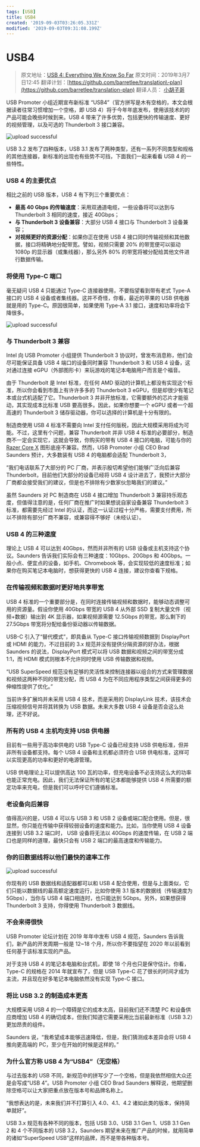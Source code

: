 ```yaml
---
tags: [USB]
title: USB4
created: '2019-09-03T03:26:05.331Z'
modified: '2019-09-03T09:31:08.199Z'
---
```


# USB4

> 原文地址：[USB 4: Everything We Know So Far](https://www.tomshardware.com/news/usb-4-faq,38766.html)
> 原文时间：2019年3月7日12:45
> 翻译计划：[https://github.com/barretlee/translation\-plan](https://github.com/barretlee/translation-plan)
> 翻译人员： [小胡子哥](https://www.barretlee.com/about/)

USB Promoter 小组近期宣布新标准 “USB4”（官方拼写是木有空格的，本文会根据读者往常习惯增加一个空格，即 USB 4）将于今年年底发布，使用该技术的的产品可能会晚些时候到来。USB 4 带来了许多优势，包括更快的传输速度、更好的视频管理，以及可选的 Thunderbolt 3 接口兼容。

![upload successful](https://www.barretlee.com/blogimgs/shutterstock-by-sergei-kardashev.png)

USB 3.2 发布了四种版本，USB 3.1 发布了两种类型，还有一系列不同类型和规格的其他连接器，新标准的出现也有些势不可挡，下面我们一起来看看 USB 4 的一些特性。

### [](#USB-4-的主要优点 "USB 4 的主要优点")USB 4 的主要优点

相比之前的 USB 版本，USB 4 有下列三个重要优点：

*   **最高 40 Gbps 的传输速度**：采用双通道电缆，一些设备将可以达到与 Thunderbolt 3 相同的速度，接近 40Gbps；
*   **与 Thunderbolt 3 设备兼容**：大部分 USB 4 接口与 Thunderbolt 3 设备兼容；
*   **对视频更好的资源分配**：如果你正在使用 USB 4 接口同时传输视频和其他数据，接口将精确地分配带宽。譬如，视频只需要 20% 的带宽便可以驱动 1080p 的显示器（或集线器），那么另外 80% 的带宽将被分配给其他文件进行数据传输。

### [](#将使用-Type-C-端口 "将使用 Type-C 端口")将使用 Type\-C 端口

毫无疑问 USB 4 只能通过 Type\-C 连接器使用，不要指望看到带有老式 Type\-A 接口的 USB 4 设备或者集线器。这并不奇怪，你看，最近的苹果的 USB 供电器就是用的 Type\-C。原因很简单，如果使用 Type\-A 3.1 接口，速度和功率将会下降很多。

![upload successful](https://www.barretlee.com/blogimgs/type-c-port.png)

### [](#与-Thunderbolt-3-兼容 "与 Thunderbolt 3 兼容")与 Thunderbolt 3 兼容

Intel 向 USB Promoter 小组提供 Thunderbolt 3 协议时，曾发布消息称，他们会尽可能保证具备 USB 4 端口的设备同时兼容 Thunderbolt 3 和 USB 4 设备，这对通过连接 eGPU（外部图形卡）来玩游戏的笔记本电脑用户而言是个福音。

由于 Thunderbolt 是 Intel 标准，在任何 AMD 驱动的计算机上都没有实现这个标准，所以你会看到市面上有许许多多的 Thunderbolt 3 eGPU，但是却很少有笔记本或台式机适配了它。Thunderbolt 3 并非开放标准，它需要额外的芯片才能驱动，其实现成本比标准 USB 要高很多。因此，如果你想要一个 eGPU 或者一个超高速的 Thunderbolt 3 储存驱动器，你可以选择的计算机是十分有限的。

制造商使用 USB 4 标准不需要向 Intel 支付任何版税，因此大规模采用将成为可能。不过，这里有个问题，兼容 Thunderbolt 并非 USB 4 标准的必要部分，制造商不一定会实现它，这就会导致，你购买的带有 USB 4 接口的电脑，可能与你的 [Razer Core X](https://www.tomshardware.com/reviews/razer-core-x-egpu,5525.html) 图形底座不兼容。然而，USB Promoter 小组 CEO Brad Saunders 预计，大多数装有 USB 4 的电脑都会适配 Thunderbolt 3，

“我们电话联系了大部分的 PC 厂商，并表示殷切希望他们能够广泛向后兼容 Thunderbolt，目前他们大部分的设备已经将 USB 4 设计进去了，我预计大部分厂商都会接受我们的建议，但是也不排除有少数家伙忽略我们的建议。”

虽然 Saunders 对 PC 制造商在 USB 4 接口增加 Thunderbolt 3 兼容持乐观态度，但值得注意的是，任何厂商在推广时如果想说自家设备兼容 Thunderbolt 3 标准，都需要先经过 Intel 的认证，而这一认证过程十分严格，需要支付费用，所以不排除有部分厂商不兼容，或兼容得不够好（未经认证）。

### [](#USB-4-的三种速度 "USB 4 的三种速度")USB 4 的三种速度

理论上 USB 4 可以达到 40Gbps，然而并非所有的 USB 设备或主机支持这个协议。Saunders 告诉我们实际会有三种速度：10Gbps、20Gbps 和 40Gbps。一般小点、便宜点的设备，如手机、Chromebook 等，会实现较低的速度标准；如果你在购买笔记本电脑时，想获得更快的 USB 4 连接，建议你查看下规格。

### [](#在传输视频和数据时更好地共享带宽 "在传输视频和数据时更好地共享带宽")在传输视频和数据时更好地共享带宽

USB 4 标准的一个重要部分是，在同时连接传输视频和数据时，能够动态调整可用的资源量。假设你使用 40Gbps 带宽的 USB 4 从外部 SSD 复制大量文件（视频+数据）输出到 4K 显示器，如果视频源需要 12.5Gbps 的带宽，那么剩下的 27.5Gbps 带宽将分配给备份驱动器以传输数据。

USB\-C 引入了“替代模式”，即具备从 Type\-C 接口传输视频数据到 DisplayPort 或 HDMI 的能力，不过目前的 3.x 规范并没有提供分隔资源的好办法，根据 Saunders 的说法，DisplayPort 模式可以将 USB 数据和视频之间的带宽分成 1:1，而 HDMI 模式则根本不允许同时使用 USB 传输数据和视频。

“USB SuperSpeed 规范没有足够的灵活性来控制连接器以组合的方式来管理数据和视频这两种不同的带宽分配，而 USB 4 为在不同应用程序类型之间获得更多的伸缩性提供了优化。”

当前许多扩展坞并未采用 USB 4 技术，而是采用的 DisplayLink 技术，该技术会压缩视频信号并将其转换为 USB 数据。未来大多数 USB 4 设备是否会这么处理，还不好说。

### [](#所有的-USB-4-主机均支持-USB-供电器 "所有的 USB 4 主机均支持 USB 供电器")所有的 USB 4 主机均支持 USB 供电器

目前有一些用于高功率供电的 USB Type\-C 设备已经支持 USB 供电标准，但并非所有设备都支持。每个 USB 4 设备和主机都必须符合 USB 供电标准，这样可以实现更高的功率和更好的电源管理。

USB 供电理论上可以提供高达 100 瓦的功率，但充电设备不必支持这么大的功率也能正常充电。因此，我们无法保证所有的笔记本都能够提供 USB 4 所需要的额定功率来充电，但是我们可以呼吁它们遵循标准。

### [](#老设备向后兼容 "老设备向后兼容")老设备向后兼容

值得高兴的是，USB 4 可以与 USB 3 和 USB 2 设备或端口配合使用。但是，很显然，你只能在传输中获得较弱设备的速度和能力。比如，当你使用 USB 4 设备连接到 USB 3.2 端口时， USB 设备将无法以 40Gbps 的速度传输，在 USB 2 端口也是同样的道理，最快只会有 USB 2 端口的最高速度和传输能力。

### [](#你的旧数据线将以他们最快的速率工作 "你的旧数据线将以他们最快的速率工作")你的旧数据线将以他们最快的速率工作

![upload successful](https://www.barretlee.com/blogimgs/old-cables-in-usb-4.png)

你现有的 USB 数据线和适配器都可以和 USB 4 配合使用，但是与上面类似，它们只能以数据线的最高额定速度运行，比如你使用 3.1 版本的数据线（传输速度为 5Gbps），当你与 USB 4 端口相连时，也只能达到 5Gbps。另外，如果想获得 Thunderbolt 3 支持，你得使用 Thunderbolt 3 数据线。

### 不会来得很快

USB Promoter 论坛计划在 2019 年年中发布 USB 4 规范，Saunders 告诉我们，新产品的开发周期一般是 12~18 个月，所以你不要指望在 2020 年以前看到任何基于该标准实现的产品。

对于支持 USB 4 的笔记本电脑和台式机，即使 18 个月也只是保守估计。你看，Type\-C 的规格在 2014 年就宣布了，但是 USB Type\-C 花了很长的时间才成为主流，并且现在好多笔记本电脑依然没有实现 Type\-C 接口。

### 将比 USB 3.2 的制造成本更高

大规模采用 USB 4 的一个障碍是它的成本太高，目前我们还不清楚 PC 和设备供应商增加 USB 4 的确切成本，但我们知道它需要采用比当前最新标准（USB 3.2）更加昂贵的组件。

Saunders 说，“我希望成本能够迅速降低，但是，我们猜测成本差异会将 USB 4 推向更高端的 PC，至少在开始的时候是这样的。”

### 为什么官方称 USB 4 为“USB4”（无空格）

与过去版本的 USB 不同，新规范中的拼写少了一个空格，但是我依然相信大众还是会写成“USB 4”。USB Promoter 小组 CEO Brad Saunders 解释说，他期望删除空格可以让大家把重点放在版本号和品牌名称上。

“我想表达的是，未来我们并不打算引入 4.0、4.1、4.2 诸如此类的版本，保持简单就好”。

USB 3.x 规范有各种不同的版本，包括 USB 3.0、USB 3.1 Gen 1、USB 3.1 Gen 2 和 4 个不同版本的 USB 3.2，Saunders 期望未来在推广产品的时候，就用简单的诸如“SuperSpeed USB”这样的品牌，而不是带各种版本号。

